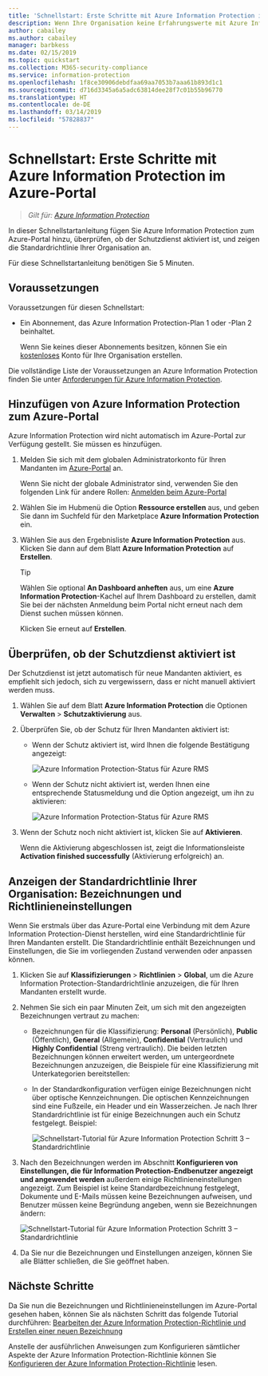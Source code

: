 ```yaml
---
title: 'Schnellstart: Erste Schritte mit Azure Information Protection im Azure-Portal – AIP'
description: Wenn Ihre Organisation keine Erfahrungswerte mit Azure Information Protection besitzt, beginnen Sie an dieser Stelle, um den Dienst zum Azure-Portal hinzuzufügen, die Aktivierung des Schutzdiensts zu überprüfen und die Richtlinie anzuzeigen.
author: cabailey
ms.author: cabailey
manager: barbkess
ms.date: 02/15/2019
ms.topic: quickstart
ms.collection: M365-security-compliance
ms.service: information-protection
ms.openlocfilehash: 1f8ce30906debdfaa69aa7053b7aaa61b893d1c1
ms.sourcegitcommit: d716d3345a6a5adc63814dee28f7c01b55b96770
ms.translationtype: HT
ms.contentlocale: de-DE
ms.lasthandoff: 03/14/2019
ms.locfileid: "57828837"
---
```

# <a name="quickstart-get-started-with-azure-information-protection-in-the-azure-portal"></a>Schnellstart: Erste Schritte mit Azure Information Protection im Azure-Portal

>*Gilt für: [Azure Information Protection](https://azure.microsoft.com/pricing/details/information-protection)*

In dieser Schnellstartanleitung fügen Sie Azure Information Protection zum Azure-Portal hinzu, überprüfen, ob der Schutzdienst aktiviert ist, und zeigen die Standardrichtlinie Ihrer Organisation an. 

Für diese Schnellstartanleitung benötigen Sie 5 Minuten.

## <a name="prerequisites"></a>Voraussetzungen

Voraussetzungen für diesen Schnellstart:

- Ein Abonnement, das Azure Information Protection-Plan 1 oder -Plan 2 beinhaltet.
    
    Wenn Sie keines dieser Abonnements besitzen, können Sie ein [kostenloses](https://admin.microsoft.com/Signup/Signup.aspx?OfferId=87dd2714-d452-48a0-a809-d2f58c4f68b7) Konto für Ihre Organisation erstellen.

Die vollständige Liste der Voraussetzungen an Azure Information Protection finden Sie unter [Anforderungen für Azure Information Protection](requirements.md).

## <a name="add-azure-information-protection-to-the-azure-portal"></a>Hinzufügen von Azure Information Protection zum Azure-Portal

Azure Information Protection wird nicht automatisch im Azure-Portal zur Verfügung gestellt. Sie müssen es hinzufügen.

1. Melden Sie sich mit dem globalen Administratorkonto für Ihren Mandanten im [Azure-Portal](https://portal.azure.com) an. 
    
    Wenn Sie nicht der globale Administrator sind, verwenden Sie den folgenden Link für andere Rollen: [Anmelden beim Azure-Portal](configure-policy.md#signing-in-to-the-azure-portal)

2. Wählen Sie im Hubmenü die Option **Ressource erstellen** aus, und geben Sie dann im Suchfeld für den Marketplace **Azure Information Protection** ein. 
    
3. Wählen Sie aus den Ergebnisliste **Azure Information Protection** aus. Klicken Sie dann auf dem Blatt **Azure Information Protection** auf **Erstellen**.
    
    > [!TIP] 
    > Wählen Sie optional **An Dashboard anheften** aus, um eine **Azure Information Protection**-Kachel auf Ihrem Dashboard zu erstellen, damit Sie bei der nächsten Anmeldung beim Portal nicht erneut nach dem Dienst suchen müssen können.
    
    Klicken Sie erneut auf **Erstellen**.

## <a name="confirm-the-protection-service-is-activated"></a>Überprüfen, ob der Schutzdienst aktiviert ist

Der Schutzdienst ist jetzt automatisch für neue Mandanten aktiviert, es empfiehlt sich jedoch, sich zu vergewissern, dass er nicht manuell aktiviert werden muss. 

1. Wählen Sie auf dem Blatt **Azure Information Protection** die Optionen **Verwalten** > **Schutzaktivierung** aus.

2. Überprüfen Sie, ob der Schutz für Ihren Mandanten aktiviert ist: 
    
    - Wenn der Schutz aktiviert ist, wird Ihnen die folgende Bestätigung angezeigt:
        
        ![Azure Information Protection-Status für Azure RMS](./media/info-protect-azurerms-activated.png)
        
    - Wenn der Schutz nicht aktiviert ist, werden Ihnen eine entsprechende Statusmeldung und die Option angezeigt, um ihn zu aktivieren:
        
        ![Azure Information Protection-Status für Azure RMS](./media/info-protect-azurerms-deactivated.png)

3. Wenn der Schutz noch nicht aktiviert ist, klicken Sie auf **Aktivieren**. 

    Wenn die Aktivierung abgeschlossen ist, zeigt die Informationsleiste **Activation finished successfully** (Aktivierung erfolgreich) an.

## <a name="view-your-organizations-default-policy---labels-and-policy-settings"></a>Anzeigen der Standardrichtlinie Ihrer Organisation: Bezeichnungen und Richtlinieneinstellungen

Wenn Sie erstmals über das Azure-Portal eine Verbindung mit dem Azure Information Protection-Dienst herstellen, wird eine Standardrichtlinie für Ihren Mandanten erstellt. Die Standardrichtlinie enthält Bezeichnungen und Einstellungen, die Sie im vorliegenden Zustand verwenden oder anpassen können.

1. Klicken Sie auf **Klassifizierungen** > **Richtlinien** > **Global**, um die Azure Information Protection-Standardrichtlinie anzuzeigen, die für Ihren Mandanten erstellt wurde.
    
2. Nehmen Sie sich ein paar Minuten Zeit, um sich mit den angezeigten Bezeichnungen vertraut zu machen:
    
   - Bezeichnungen für die Klassifizierung: **Personal** (Persönlich), **Public** (Öffentlich), **General** (Allgemein), **Confidential** (Vertraulich) und **Highly Confidential** (Streng vertraulich). Die beiden letzten Bezeichnungen können erweitert werden, um untergeordnete Bezeichnungen anzuzeigen, die Beispiele für eine Klassifizierung mit Unterkategorien bereitstellen:
    
   - In der Standardkonfiguration verfügen einige Bezeichnungen nicht über optische Kennzeichnungen. Die optischen Kennzeichnungen sind eine Fußzeile, ein Header und ein Wasserzeichen. Je nach Ihrer Standardrichtlinie ist für einige Bezeichnungen auch ein Schutz festgelegt. Beispiel: 
    
     ![Schnellstart-Tutorial für Azure Information Protection Schritt 3 – Standardrichtlinie](./media/info-protect-policy-default-labelsv2.png)
    
3. Nach den Bezeichnungen werden im Abschnitt **Konfigurieren von Einstellungen, die für Information Protection-Endbenutzer angezeigt und angewendet werden** außerdem einige Richtlinieneinstellungen angezeigt. Zum Beispiel ist keine Standardbezeichnung festgelegt, Dokumente und E-Mails müssen keine Bezeichnungen aufweisen, und Benutzer müssen keine Begründung angeben, wenn sie Bezeichnungen ändern:
    
    ![Schnellstart-Tutorial für Azure Information Protection Schritt 3 – Standardrichtlinie](./media/info-protect-policy-default-settings-quickstart.png) 

4. Da Sie nur die Bezeichnungen und Einstellungen anzeigen, können Sie alle Blätter schließen, die Sie geöffnet haben.

## <a name="next-steps"></a>Nächste Schritte

Da Sie nun die Bezeichnungen und Richtlinieneinstellungen im Azure-Portal gesehen haben, können Sie als nächsten Schritt das folgende Tutorial durchführen: [Bearbeiten der Azure Information Protection-Richtlinie und Erstellen einer neuen Bezeichnung](infoprotect-quick-start-tutorial.md)

Anstelle der ausführlichen Anweisungen zum Konfigurieren sämtlicher Aspekte der Azure Information Protection-Richtlinie können Sie [Konfigurieren der Azure Information Protection-Richtlinie](configure-policy.md) lesen.
